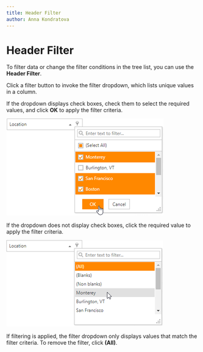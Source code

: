```yaml
---
title: Header Filter
author: Anna Kondratova
---
```

# Header Filter
To filter data or change the filter conditions in the tree list, you can use the **Header Filter**.

Click a filter button to invoke the filter dropdown, which lists unique values in a column.

If the dropdown displays check boxes, check them to select the required values, and click **OK** to apply the filter criteria.

![EUD_TreeList_HeaderFilterCheckboxes](../../../images/header-filter-check-box.png)

If the dropdown does not display check boxes, click the required value to apply the filter criteria.

![EUD_TreeList_HeaderFilterList](../../../images/header-filter-list.png)

If filtering is applied, the filter dropdown only displays values that match the filter criteria. To remove the filter, click **(All)**.
